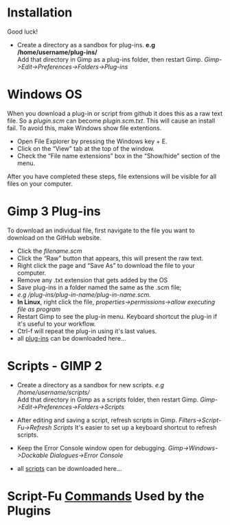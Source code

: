 # Installation

Good luck!

* Create a directory as a sandbox for plug-ins. **e.g /home/username/plug-ins/**  
  Add that directory in Gimp as a plug-ins folder, then restart Gimp.
  *Gimp->Edit->Preferences->Folders->Plug-ins*


# Windows OS

When you download a plug-in or script from github it does this as a raw text file.
So a *plugin.scm* can become *plugin.scm.txt*.  This will cause an install fail.
To avoid this, make Windows show file extentions.
  
* Open File Explorer by pressing the Windows key + E.
* Click on the “View” tab at the top of the window.
* Check the “File name extensions” box in the “Show/hide” section of the menu.
  
After you have completed these steps, file extensions will be visible for all
files on your computer.
  
  
# Gimp 3 Plug-ins
  
To download an individual file, first navigate to the file you want to download 
on the GitHub website.
  
* Click the *filename.scm*
* Click the “Raw” button that appears, this will present the raw text.
* Right click the page and “Save As” to download the file to your computer.
* Remove any .txt extension that gets added by the OS
* Save plug-ins in a folder named the same as the .scm file;
* *e.g /plug-ins/plug-in-name/plug-in-name.scm.*
* **In Linux**, right click the file, *properties->permissions->allow executing file as program*
* Restart Gimp to see the plug-in menu. Keyboard shortcut the plug-in if it's useful to your workflow.
* Ctrl-f will repeat the plug-in using it's last values.
* all [ plug-ins](https://github.com/script-fu/script-fu.github.io/blob/main/plug-ins) can be downloaded here...  
  
  
# Scripts - GIMP 2

* Create a directory as a sandbox for new scripts. *e.g /home/username/scripts/*        
  Add that directory in Gimp as a scripts folder, then restart Gimp.
  *Gimp->Edit->Preferences->Folders->Scripts*     
  
* After editing and saving a script, refresh scripts in Gimp.
  *Filters->Script-Fu->Refresh Scripts*
  It's easier to set up a keyboard shortcut to refresh scripts.
  
* Keep the Error Console window open for debugging.
  *Gimp->Windows->Dockable Dialogues->Error Console*  
  
* all [scripts](https://github.com/script-fu/script-fu.github.io/blob/main/scripts) can be downloaded here...  
  
  
# Script-Fu [Commands](https://script-fu.github.io/2022/12/03/Commands-Used.html) Used by the Plugins
